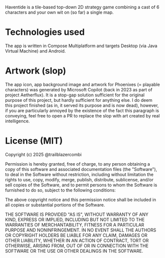 Haventide is a tile-based top-down 2D strategy game combining a cast of 6 characters and your own wit on (so far) a single map.

# Technologies used
The app is written in Compose Multiplatform and targets Desktop (via Java Virtual Machine) and Android.

# Artwork (slop)
The app icon, app background image and artwork for Phoenixes (= playable characters) was generated by Microsoft Copilot (back in 2023 as part of project Aetherflux).
It is a stop-gap solution sufficient for the original purpose of this project, but hardly sufficient for anything else. I do deem this project finished (as in, it served its purpose and is now dead),
however, if you are particularly annoyed by the existence of the fact this paragraph is conveying, feel free to open a PR to replace the slop with art created by real intelligence.

# License (MIT)
Copyright (c) 2025 @trailblazercombi

Permission is hereby granted, free of charge, to any person obtaining a copy of this software and associated documentation files (the "Software"), to deal in the Software without restriction, including without limitation the rights to use, copy, modify, merge, publish, distribute, sublicense, and/or sell copies of the Software, and to permit persons to whom the Software is furnished to do so, subject to the following conditions:

The above copyright notice and this permission notice shall be included in all copies or substantial portions of the Software.

THE SOFTWARE IS PROVIDED "AS IS", WITHOUT WARRANTY OF ANY KIND, EXPRESS OR IMPLIED, INCLUDING BUT NOT LIMITED TO THE WARRANTIES OF MERCHANTABILITY, FITNESS FOR A PARTICULAR PURPOSE AND NONINFRINGEMENT. IN NO EVENT SHALL THE AUTHORS OR COPYRIGHT HOLDERS BE LIABLE FOR ANY CLAIM, DAMAGES OR OTHER LIABILITY, WHETHER IN AN ACTION OF CONTRACT, TORT OR OTHERWISE, ARISING FROM, OUT OF OR IN CONNECTION WITH THE SOFTWARE OR THE USE OR OTHER DEALINGS IN THE SOFTWARE.
